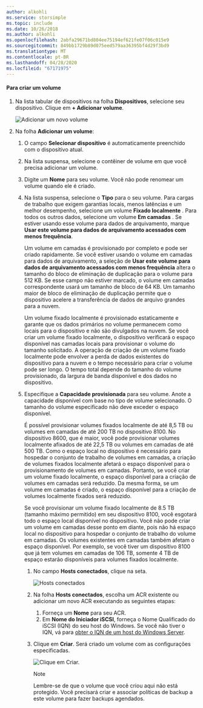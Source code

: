 ```yaml
---
author: alkohli
ms.service: storsimple
ms.topic: include
ms.date: 10/26/2018
ms.author: alkohli
ms.openlocfilehash: 2abfa29671bd804ee75194ef621fe07f06c015e9
ms.sourcegitcommit: 849bb1729b89d075eed579aa36395bf4d29f3bd9
ms.translationtype: MT
ms.contentlocale: pt-BR
ms.lasthandoff: 04/28/2020
ms.locfileid: "67171975"
---
```

#### <a name="to-create-a-volume"></a>Para criar um volume
1. Na lista tabular de dispositivos na folha **Dispositivos**, selecione seu dispositivo. Clique em **+ Adicionar volume**.

    ![Adicionar um novo volume](./media/storsimple-8000-create-volume-u2/step5createvol1.png)

2. Na folha **Adicionar um volume**:
   
   1. O campo **Selecionar dispositivo** é automaticamente preenchido com o dispositivo atual.

   2. Na lista suspensa, selecione o contêiner de volume em que você precisa adicionar um volume. 

   3. Digite um **Nome** para seu volume. Você não pode renomear um volume quando ele é criado.

   4. Na lista suspensa, selecione o **Tipo** para o seu volume. Para cargas de trabalho que exigem garantias locais, menos latências e um melhor desempenho, selecione um volume **Fixado localmente** . Para todos os outros dados, selecione um volume **Em camadas** . Se estiver usando esse volume para dados de arquivamento, marque **Usar este volume para dados de arquivamento acessados com menos frequência**.
      
       Um volume em camadas é provisionado por completo e pode ser criado rapidamente. Se você estiver usando o volume em camadas para dados de arquivamento, a seleção de **Usar este volume para dados de arquivamento acessados com menos frequência** altera o tamanho do bloco de eliminação de duplicação para o volume para 512 KB. Se esse campo não estiver marcado, o volume em camadas correspondente usará um tamanho de bloco de 64 KB. Um tamanho maior de bloco de eliminação de duplicação permite que o dispositivo acelere a transferência de dados de arquivo grandes para a nuvem.
       
       Um volume fixado localmente é provisionado estaticamente e garante que os dados primários no volume permanecem como locais para o dispositivo e não são divulgados na nuvem.  Se você criar um volume fixado localmente, o dispositivo verificará o espaço disponível nas camadas locais para provisionar o volume do tamanho solicitado. A operação de criação de um volume fixado localmente pode envolver a perda de dados existentes do dispositivo para a nuvem e o tempo necessário para criar o volume pode ser longo. O tempo total depende do tamanho do volume provisionado, da largura de banda disponível e dos dados no dispositivo.

   5. Especifique a **Capacidade provisionada** para seu volume. Anote a capacidade disponível com base no tipo de volume selecionado. O tamanho do volume especificado não deve exceder o espaço disponível.
      
       É possível provisionar volumes fixados localmente de até 8,5 TB ou volumes em camadas de até 200 TB no dispositivo 8100. No dispositivo 8600, que é maior, você pode provisionar volumes localmente afixados de até 22,5 TB ou volumes em camadas de até 500 TB. Como o espaço local no dispositivo é necessário para hospedar o conjunto de trabalho de volumes em camadas, a criação de volumes fixados localmente afetará o espaço disponível para o provisionamento de volumes em camadas. Portanto, se você criar um volume fixado localmente, o espaço disponível para a criação de volumes em camadas será reduzido. Da mesma forma, se um volume em camadas é criado, o espaço disponível para a criação de volumes localmente fixados será reduzido.
      
       Se você provisionar um volume fixado localmente de 8.5 TB (tamanho máximo permitido) em seu dispositivo 8100, você esgotará todo o espaço local disponível no dispositivo. Você não pode criar um volume em camadas desse ponto em diante, pois não há espaço local no dispositivo para hospedar o conjunto de trabalho do volume em camadas. Os volumes existentes em camadas também afetam o espaço disponível. Por exemplo, se você tiver um dispositivo 8100 que já tem volumes em camadas de 106 TB, somente 4 TB de espaço estarão disponíveis para volumes fixados localmente.

      1. No campo **Hosts conectados**, clique na seta. 

         ![Hosts conectados](./media/storsimple-8000-create-volume-u2/step5createvol2.png)

      1. Na folha **Hosts conectados**, escolha um ACR existente ou adicionar um novo ACR executando as seguintes etapas:

         1. Forneça um **Nome** para seu ACR.
         2. Em **Nome do Iniciador iSCSI**, forneça o Nome Qualificado do iSCSI (IQN) do seu host do Windows. Se você não tiver o IQN, vá para [obter o IQN de um host do Windows Server](#get-the-iqn-of-a-windows-server-host).

      1. Clique em **Criar**. Será criado um volume com as configurações especificadas.

         ![Clique em Criar. ](./media/storsimple-8000-create-volume-u2/step5createvol3.png)

         > [!NOTE]
         > Lembre-se de que o volume que você criou aqui não está protegido. Você precisará criar e associar políticas de backup a este volume para fazer backups agendados. 

